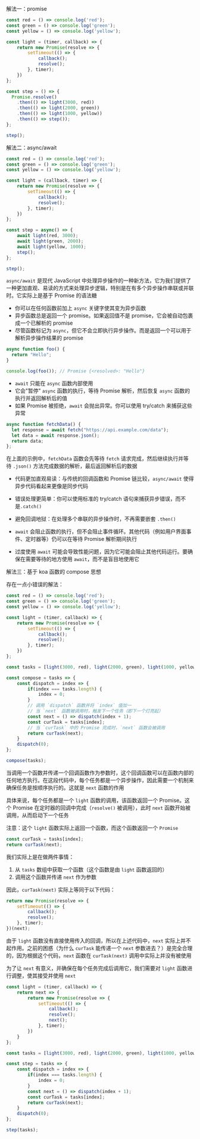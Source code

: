 解法一：promise

```JavaScript
const red = () => console.log('red');
const green = () => console.log('green');
const yellow = () => console.log('yellow');

const light = (timer, callback) => {
    return new Promise(resolve => {
        setTimeout(() => {
            callback();
            resolve();
        }, timer);
    })
};

const step = () => {
  Promise.resolve()
    .then(() => light(3000, red))
    .then(() => light(2000, green))
    .then(() => light(1000, yellow))
    .then(() => step());
};

step();
```

解法二：async/await

```JavaScript
const red = () => console.log('red');
const green = () => console.log('green');
const yellow = () => console.log('yellow');

const light = (callback, timer) => {
    return new Promise(resolve => {
        setTimeout(() => {
            callback();
            resolve();
        }, timer);
    })
};

const step = async() => {
    await light(red, 3000);
    await light(green, 2000);
    await light(yellow, 1000);
    step();
};

step();
```

`async/await` 是现代 JavaScript 中处理异步操作的一种新方法，它为我们提供了一种更加直观、易读的方式来处理异步逻辑，特别是在有多个异步操作串联或并联时。它实际上是基于 Promise 的语法糖

- 你可以在任何函数前加上 `async` 关键字使其变为异步函数
- 异步函数总是返回一个 promise。如果返回值不是 promise，它会被自动包裹成一个已解析的 promise
- 尽管函数标记为 `async`，但它不会立即执行异步操作。而是返回一个可以用于解析异步操作结果的 promise

```JavaScript
async function foo() {
  return "Hello";
}

console.log(foo()); // Promise {<resolved>: "Hello"}
```

- `await` 只能在 `async` 函数内部使用
- 它会"暂停" `async` 函数的执行，等待 Promise 解析，然后恢复 `async` 函数的执行并返回解析后的值
- 如果 Promise 被拒绝，`await` 会抛出异常。你可以使用 try/catch 来捕获这些异常

```JavaScript
async function fetchData() {
  let response = await fetch("https://api.example.com/data");
  let data = await response.json();
  return data;
};
```

在上面的示例中，`fetchData` 函数会先等待 `fetch` 请求完成，然后继续执行并等待 `.json()` 方法完成数据的解析，最后返回解析后的数据

- 代码更加直观易读：与传统的回调函数和 Promise 链比较，`async/await` 使得异步代码看起来更像是同步代码
- 错误处理更简单：你可以使用标准的 try/catch 语句来捕获异步错误，而不是`.catch()`
- 避免回调地狱：在处理多个串联的异步操作时，不再需要嵌套 `.then()`

- `await` 会阻止函数的执行，但不会阻止事件循环。其他代码（例如用户界面事件、定时器等）仍可以在等待 Promise 解析期间执行
- 过度使用 `await` 可能会导致性能问题，因为它可能会阻止其他代码运行。要确保在需要等待的地方使用 `await`，而不是盲目地使用它

解法三：基于 koa 函数的 compose 思想

存在一点小错误的解法：

```JavaScript
const red = () => console.log('red');
const green = () => console.log('green');
const yellow = () => console.log('yellow');

const light = (timer, callback) => {
    return new Promise(resolve => {
        setTimeout(() => {
            callback();
            resolve();
        }, timer);
    })
};

const tasks = [light(3000, red), light(2000, green), light(1000, yellow)];

const compose = tasks => {
    const dispatch = index => {
        if(index === tasks.length) {
            index = 0;
        }
        // 调用 `dispatch` 函数并将 `index` 值加一
        // 当 `next` 函数被调用时，触发下一个任务（即下一个灯亮起）
        const next = () => dispatch(index + 1);
        const curTask = tasks[index];
        // 当 `curTask` 中的 Promise 完成时，`next` 函数会被调用
        return curTask(next);
    }
    dispatch(0);
};

compose(tasks);
```

当调用一个函数并传递一个回调函数作为参数时，这个回调函数可以在函数内部的任何地方执行。在这段代码中，每个任务都是一个异步操作，因此需要一个机制来确保任务是按顺序执行的。这就是 `next` 函数的作用

具体来说，每个任务都是一个 `light` 函数的调用，该函数返回一个 Promise。这个 Promise 在定时器的回调中完成（`resolve()` 被调用），此时 `next` 函数开始被调用，从而启动下一个任务

注意：这个 `light` 函数实际上返回一个函数，而这个函数返回一个 `Promise`

```JavaScript
const curTask = tasks[index];
return curTask(next);
```

我们实际上是在做两件事情：

1. 从 `tasks` 数组中获取一个函数（这个函数是由 `light` 函数返回的）
2. 调用这个函数并传递 `next` 作为参数

因此，`curTask(next)` 实际上等同于以下代码：

```JavaScript
return new Promise(resolve => {
    setTimeout(() => {
        callback();
        resolve();
    }, timer);
})(next);
```

由于 `light` 函数没有直接使用传入的回调，所以在上述代码中，`next` 实际上并不起作用。之前的困惑（为什么 `curTask` 能传递一个 `next` 参数进去？）是完全合理的，因为根据这个代码，`next` 函数在 `curTask(next)` 调用中实际上并没有被使用

为了让 `next` 有意义，并确保在每个任务完成后调用它，我们需要对 `light` 函数进行调整，使其接受并使用 `next`

```JavaScript
const light = (timer, callback) => {
    return next => {
        return new Promise(resolve => {
            setTimeout(() => {
                callback();
                resolve();
                next();
            }, timer);
        })
    }
};

const tasks = [light(3000, red), light(2000, green), light(1000, yellow)];

const step = tasks => {
    const dispatch = index => {
        if(index === tasks.length) {
            index = 0;
        }
        const next = () => dispatch(index + 1);
        const curTask = tasks[index];
        return curTask(next);
    }
    dispatch(0);
};

step(tasks);
```


